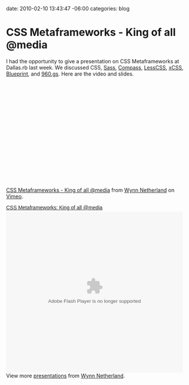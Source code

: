 date: 2010-02-10 13:43:47 -06:00
categories: blog

# CSS Metaframeworks - King of all @media
I had the opportunity to give a presentation on CSS Metaframeworks at Dallas.rb last week. We discussed CSS, <a href="http://sass-lang.com">Sass</a>, <a href="http://compass-style.org">Compass</a>, <a href="http://lesscss.org/">LessCSS</a>, <a href="http://xcss.antpaw.org/">xCSS</a>, <a href="http://www.blueprintcss.org/">Blueprint</a>, and <a href="http://960.gs">960.gs</a>. Here are the video and slides.
<!--more-->
<object width="480" height="270"><param name="allowfullscreen" value="true" /><param name="allowscriptaccess" value="always" /><param name="movie" value="http://vimeo.com/moogaloop.swf?clip_id=9348454&amp;server=vimeo.com&amp;show_title=1&amp;show_byline=1&amp;show_portrait=0&amp;color=ffffff&amp;fullscreen=1" /><embed src="http://vimeo.com/moogaloop.swf?clip_id=9348454&amp;server=vimeo.com&amp;show_title=1&amp;show_byline=1&amp;show_portrait=0&amp;color=ffffff&amp;fullscreen=1" type="application/x-shockwave-flash" allowfullscreen="true" allowscriptaccess="always" width="480" height="270"></embed></object><p><a href="http://vimeo.com/9348454">CSS Metaframeworks - King of all @media</a> from <a href="http://vimeo.com/pengwynn">Wynn Netherland</a> on <a href="http://vimeo.com">Vimeo</a>.</p>

<div style="width:480px;text-align:left" id="__ss_3061830"><a style="font:14px Helvetica,Arial,Sans-serif;display:block;margin:12px 0 3px 0;text-decoration:underline;" href="http://www.slideshare.net/pengwynn/css-metaframeworks-king-of-all-media" title="CSS Metaframeworks: King of all @media">CSS Metaframeworks: King of all @media</a><object style="margin:0px" width="480" height="436"><param name="movie" value="http://static.slidesharecdn.com/swf/ssplayer2.swf?doc=metaframeworks-dallasrb-100203094700-phpapp01&rel=0&stripped_title=css-metaframeworks-king-of-all-media" /><param name="allowFullScreen" value="true"/><param name="allowScriptAccess" value="always"/><embed src="http://static.slidesharecdn.com/swf/ssplayer2.swf?doc=metaframeworks-dallasrb-100203094700-phpapp01&rel=0&stripped_title=css-metaframeworks-king-of-all-media" type="application/x-shockwave-flash" allowscriptaccess="always" allowfullscreen="true" width="480" height="436"></embed></object><div>View more <a href="http://www.slideshare.net/">presentations</a> from <a href="http://www.slideshare.net/pengwynn">Wynn Netherland</a>.</div></div>

<br style="clear:both" />
